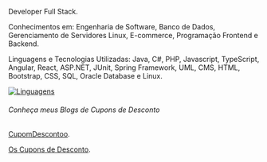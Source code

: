 Developer Full Stack.

Conhecimentos em: Engenharia de Software, Banco de Dados, Gerenciamento de Servidores Linux, E-commerce, Programação Frontend e Backend.

Linguagens e Tecnologias Utilizadas: Java, C#, PHP, Javascript, TypeScript, Angular, React, ASP.NET, JUnit, Spring Framework, UML, CMS, HTML, Bootstrap,  CSS, SQL, Oracle Database e Linux.

 
[![Linguagens](https://github-readme-stats.vercel.app/api/top-langs/?username=ducrz&hide=jupyter%20notebook,css,html)](https://github.com/ducrz)


 
###### Conheça meus Blogs de Cupons de Desconto

[CupomDescontoo](https://www.cupomdescontoo.com).

[Os Cupons de Desconto](https://www.oscuponsdedesconto.com).



